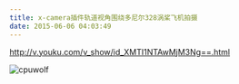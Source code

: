 ```yaml
---
title: x-camera插件轨道视角围绕多尼尔328涡桨飞机拍摄
date: 2015-06-06 04:03:49
---
```


http://v.youku.com/v_show/id_XMTI1NTAwMjM3Ng==.html



![cpuwolf](/images/data/attachment/201506/06/120317s5hovk705g70dfww.jpg)


